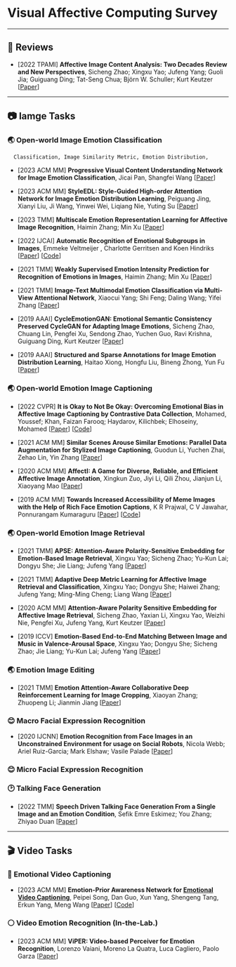 # Visual Affective Computing Survey

--------------------------------------------------------------
## 📖 Reviews

* [2022 TPAMI] **Affective Image Content Analysis: Two Decades Review and New Perspectives**, Sicheng Zhao; Xingxu Yao; Jufeng Yang; Guoli Jia; Guiguang Ding; Tat-Seng Chua; Björn W. Schuller; Kurt Keutzer
  [[Paper](https://ieeexplore.ieee.org/document/9472932)]


--------------------------------------------------------------
## 📷 Iamge Tasks
### 🌏 Open-world Image Emotion Classification
```
  Classification, Image Similarity Metric, Emotion Distribution, 
```

* [2023 ACM MM] **Progressive Visual Content Understanding Network for Image Emotion Classification**, Jicai Pan, Shangfei Wang
  [[Paper](https://dl.acm.org/doi/abs/10.1145/3581783.3612186)]


* [2023 ACM MM] **StyleEDL: Style-Guided High-order Attention Network for Image Emotion Distribution Learning**, Peiguang Jing, Xianyi Liu, Ji Wang, Yinwei Wei, Liqiang Nie, Yuting Su
  [[Paper](https://dl.acm.org/doi/abs/10.1145/3581783.3612040)]

* [2023 TMM] **Multiscale Emotion Representation Learning for Affective Image Recognition**, Haimin Zhang; Min Xu
  [[Paper](https://ieeexplore.ieee.org/document/9693105)]


* [2022 IJCAI] **Automatic Recognition of Emotional Subgroups in Images**, Emmeke Veltmeijer , Charlotte Gerritsen and Koen Hindriks
  [[Paper](https://doi.org/10.24963/ijcai.2022/190)] [[Code](https://github.com/Emmekea/emotional-subgroup-recognition)] 

* [2021 TMM] **Weakly Supervised Emotion Intensity Prediction for Recognition of Emotions in Images**, Haimin Zhang; Min Xu
  [[Paper](https://ieeexplore.ieee.org/document/9136892)]

* [2021 TMM] **Image-Text Multimodal Emotion Classification via Multi-View Attentional Network**, Xiaocui Yang; Shi Feng; Daling Wang; Yifei Zhang
  [[Paper](https://ieeexplore.ieee.org/document/9246699)]
  
* [2019 AAAI] **CycleEmotionGAN: Emotional Semantic Consistency Preserved CycleGAN for Adapting Image Emotions**, Sicheng Zhao, Chuang Lin, Pengfei Xu, Sendong Zhao, Yuchen Guo, Ravi Krishna, Guiguang Ding, Kurt Keutzer
  [[Paper](https://doi.org/10.1609/aaai.v33i01.33012620)]


* [2019 AAAI] **Structured and Sparse Annotations for Image Emotion Distribution Learning**, Haitao Xiong, Hongfu Liu, Bineng Zhong, Yun Fu
  [[Paper](https://doi.org/10.1609/aaai.v33i01.3301363)]



### 🌏 Open-world Emotion Image Captioning

* [2022 CVPR] **It is Okay to Not Be Okay: Overcoming Emotional Bias in Affective Image Captioning by Contrastive Data Collection**, Mohamed, Youssef; Khan, Faizan Farooq; Haydarov, Kilichbek; Elhoseiny, Mohamed
  [[Paper](https://ieeexplore.ieee.org/document/9878621)] [[Code](https://www.artemisdataset-v2.org/)]

* [2021 ACM MM] **Similar Scenes Arouse Similar Emotions: Parallel Data Augmentation for Stylized Image Captioning**, Guodun Li, Yuchen Zhai, Zehao Lin, Yin Zhang
  [[Paper](https://dl.acm.org/doi/10.1145/3474085.3475662)] 


* [2020 ACM MM] **AffectI: A Game for Diverse, Reliable, and Efficient Affective Image Annotation**, Xingkun Zuo, Jiyi Li, Qili Zhou, Jianjun Li, Xiaoyang Mao
  [[Paper](https://dl.acm.org/doi/10.1145/3394171.3413744)] 


* [2019 ACM MM] **Towards Increased Accessibility of Meme Images with the Help of Rich Face Emotion Captions**, K R Prajwal, C V Jawahar, Ponnurangam Kumaraguru
  [[Paper](https://dl.acm.org/doi/10.1145/3343031.3350939)] [[Code](http://precog.iiitd.edu.in/research/social-media-4-all)]

  
### 🌏 Open-world Emotion Image Retrieval

* [2021 TMM] **APSE: Attention-Aware Polarity-Sensitive Embedding for Emotion-Based Image Retrieval**, Xingxu Yao; Sicheng Zhao; Yu-Kun Lai; Dongyu She; Jie Liang; Jufeng Yang
  [[Paper](https://ieeexplore.ieee.org/document/9281019)]

* [2021 TMM] **Adaptive Deep Metric Learning for Affective Image Retrieval and Classification**, Xingxu Yao; Dongyu She; Haiwei Zhang; Jufeng Yang; Ming-Ming Cheng; Liang Wang
  [[Paper](https://ieeexplore.ieee.org/document/9113756)]

* [2020 ACM MM] **Attention-Aware Polarity Sensitive Embedding for Affective Image Retrieval**, Sicheng Zhao, Yaxian Li, Xingxu Yao, Weizhi Nie, Pengfei Xu, Jufeng Yang, Kurt Keutzer
  [[Paper](https://dl.acm.org/doi/10.1145/3394171.3413776)]

  
* [2019 ICCV] **Emotion-Based End-to-End Matching Between Image and Music in Valence-Arousal Space**, Xingxu Yao; Dongyu She; Sicheng Zhao; Jie Liang; Yu-Kun Lai; Jufeng Yang
  [[Paper](https://ieeexplore.ieee.org/document/9008797)]


### 🌏 Emotion Image Editing

* [2021 TMM] **Emotion Attention-Aware Collaborative Deep Reinforcement Learning for Image Cropping**, Xiaoyan Zhang; Zhuopeng Li; Jianmin Jiang
  [[Paper](https://ieeexplore.ieee.org/document/9158370)]


### 😊 Macro Facial Expression Recognition

* [2020 IJCNN] **Emotion Recognition from Face Images in an Unconstrained Environment for usage on Social Robots**, Nicola Webb; Ariel Ruiz-Garcia; Mark Elshaw; Vasile Palade
  [[Paper](https://ieeexplore.ieee.org/document/9207494)]

  
### 😊 Micro Facial Expression Recognition 


### 🕑 Talking Face Generation

* [2022 TMM] **Speech Driven Talking Face Generation From a Single Image and an Emotion Condition**, Sefik Emre Eskimez; You Zhang; Zhiyao Duan
  [[Paper](https://ieeexplore.ieee.org/document/9496264)]




------------------------------------------------------------------
## 🎬 Video Tasks


### 📝 Emotional Video Captioning

* [2023 ACM MM] **Emotion-Prior Awareness Network for <u>Emotional Video Captioning</u>**, Peipei Song, Dan Guo, Xun Yang, Shengeng Tang, Erkun Yang, Meng Wang
  [[Paper](https://dl.acm.org/doi/abs/10.1145/3581783.3611726)]  [[Code](https://github.com/songpipi/EPAN)]




### ⚪️ Video Emotion Recognition (In-the-Lab.)

* [2023 ACM MM] **ViPER: Video-based Perceiver for Emotion Recognition**, Lorenzo Vaiani, Moreno La Quatra, Luca Cagliero, Paolo Garza
  [[Paper](https://dl.acm.org/doi/10.1145/3551876.3554806)]


